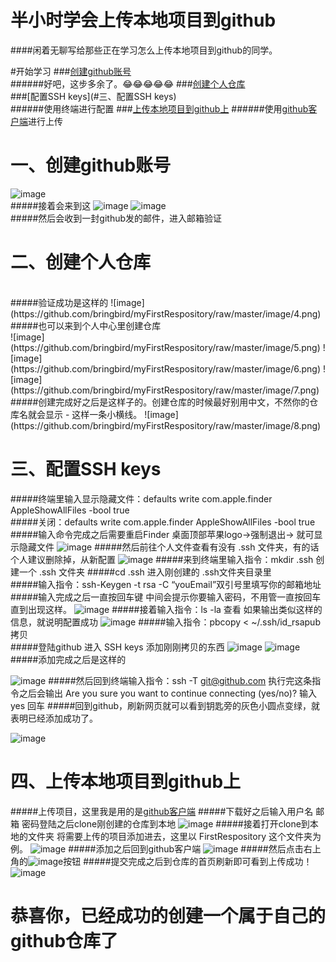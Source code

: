 # 半小时学会上传本地项目到github
####闲着无聊写给那些正在学习怎么上传本地项目到github的同学。

#开始学习
###[创建github账号](#一、创建github账号)<br>
######好吧，这步多余了。😂😂😂😂😂
###[创建个人仓库](#二、创建个人仓库)<br>
###[配置SSH keys](#三、配置SSH keys)<br>
######使用终端进行配置
###[上传本地项目到github上](#四、上传本地项目到github上)
######使用[github客户端](https://desktop.github.com)进行上传

# <a id="一、创建github账号"></a>一、创建github账号 
![image](https://github.com/bringbird/myFirstRespository/raw/master/image/1.png)<br>
#####接着会来到这
![image](https://github.com/bringbird/myFirstRespository/raw/master/image/2.png)
![image](https://github.com/bringbird/myFirstRespository/raw/master/image/3.png)<br>
#####然后会收到一封github发的邮件，进入邮箱验证

# <a id="二、创建个人仓库"></a>二、创建个人仓库
<br>
#####验证成功是这样的
![image](https://github.com/bringbird/myFirstRespository/raw/master/image/4.png)<br>
#####也可以来到个人中心里创建仓库<br>
![image](https://github.com/bringbird/myFirstRespository/raw/master/image/5.png)
![image](https://github.com/bringbird/myFirstRespository/raw/master/image/6.png)
![image](https://github.com/bringbird/myFirstRespository/raw/master/image/7.png)<br>
#####创建完成好之后是这样子的。创建仓库的时候最好别用中文，不然你的仓库名就会显示 -  这样一条小横线。
![image](https://github.com/bringbird/myFirstRespository/raw/master/image/8.png)

# <a id="三、配置SSH keys"></a>三、配置SSH keys
#####终端里输入显示隐藏文件：defaults write com.apple.finder AppleShowAllFiles -bool true  
#####关闭：defaults write com.apple.finder AppleShowAllFiles -bool true  
#####输入命令完成之后需要重启Finder 桌面顶部苹果logo->强制退出-> 就可显示隐藏文件
![image](https://github.com/bringbird/myFirstRespository/raw/master/image/9.png)
#####然后前往个人文件查看有没有 .ssh 文件夹，有的话个人建议删除掉，从新配置
![image](https://github.com/bringbird/myFirstRespository/raw/master/image/10.png)
#####来到终端里输入指令：mkdir .ssh  创建一个 .ssh 文件夹
#####cd .ssh  进入刚创建的 .ssh文件夹目录里  
#####输入指令：ssh-Keygen -t rsa -C “youEmail”双引号里填写你的邮箱地址
#####输入完成之后一直按回车键 中间会提示你要输入密码，不用管一直按回车直到出现这样。
![image](https://github.com/bringbird/myFirstRespository/raw/master/image/11.png)
#####接着输入指令：ls -la 查看 如果输出类似这样的信息，就说明配置成功
![image](https://github.com/bringbird/myFirstRespository/raw/master/image/12.png)
#####输入指令：pbcopy < ~/.ssh/id_rsapub  拷贝<br>
#####登陆github 进入 SSH keys 添加刚刚拷贝的东西
![image](https://github.com/bringbird/myFirstRespository/raw/master/image/13.png)
![image](https://github.com/bringbird/myFirstRespository/raw/master/image/14.png)
#####添加完成之后是这样的

![image](https://github.com/bringbird/myFirstRespository/raw/master/image/15.png)
#####然后回到终端输入指令：ssh -T git@github.com  执行完这条指令之后会输出  Are you sure you want to continue connecting (yes/no)?  输入 yes 回车
#####回到github，刷新网页就可以看到钥匙旁的灰色小圆点变绿，就表明已经添加成功了。

![image](https://github.com/bringbird/myFirstRespository/raw/master/image/16.png)

# <a id="四、上传本地项目到github上"></a>四、上传本地项目到github上
#####上传项目，这里我是用的是[github客户端](https://desktop.github.com)
#####下载好之后输入用户名 邮箱 密码登陆之后clone刚创建的仓库到本地
![image](https://github.com/bringbird/myFirstRespository/raw/master/image/17.png)
#####接着打开clone到本地的文件夹 将需要上传的项目添加进去，这里以 FirstRespository 这个文件夹为例。
![image](https://github.com/bringbird/myFirstRespository/raw/master/image/18.png)
#####添加之后回到github客户端
![image](https://github.com/bringbird/myFirstRespository/raw/master/image/19.png)
#####然后点击右上角的![image](https://github.com/bringbird/myFirstRespository/raw/master/image/20.png)按钮
#####提交完成之后到仓库的首页刷新即可看到上传成功！
![image](https://github.com/bringbird/myFirstRespository/raw/master/image/21.png)<br>

# 恭喜你，已经成功的创建一个属于自己的github仓库了
